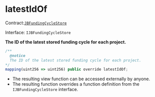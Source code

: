# latestIdOf

Contract:[`JBFundingCycleStore`](../)​‌

Interface: `IJBFundingCycleStore`

**The ID of the latest stored funding cycle for each project.**

```javascript
/** 
  @notice 
  The ID of the latest stored funding cycle for each project.
*/
mapping(uint256 => uint256) public override latestIdOf;
```

* The resulting view function can be accessed externally by anyone. 
* The resulting function overrides a function definition from the `IJBFundingCycleStore` interface.

